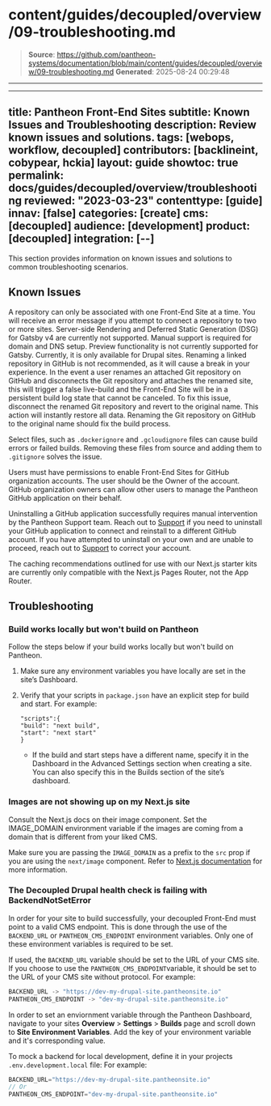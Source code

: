 # content/guides/decoupled/overview/09-troubleshooting.md

> **Source**: https://github.com/pantheon-systems/documentation/blob/main/content/guides/decoupled/overview/09-troubleshooting.md
> **Generated**: 2025-08-24 00:29:48

---

---
title: Pantheon Front-End Sites
subtitle: Known Issues and Troubleshooting
description: Review known issues and solutions.
tags: [webops, workflow, decoupled]
contributors: [backlineint, cobypear, hckia]
layout: guide
showtoc: true
permalink: docs/guides/decoupled/overview/troubleshooting
reviewed: "2023-03-23"
contenttype: [guide]
innav: [false]
categories: [create]
cms: [decoupled]
audience: [development]
product: [decoupled]
integration: [--]
---

This section provides information on known issues and solutions to common troubleshooting scenarios.

## Known Issues

<Accordion title="A repository can only be associated with one Front-End Site" id="repo-site" >
A repository can only be associated with one Front-End Site at a time. You will receive an error message if you attempt to connect a repository to two or more sites.
</Accordion>

<Accordion title="Gatsby does not support SSR and DSG" id="ssr-gatsby" >
Server-side Rendering and Deferred Static Generation (DSG) for Gatsby v4 are currently not supported.
</Accordion>

<Accordion title="Manual support is required" id="support-manual" >
Manual support is required for domain and DNS setup.
</Accordion>

<Accordion title="Preview functionality is not supported for Gatsby" id="preview" >
Preview functionality is not currently supported for Gatsby. Currently, it is only available for Drupal sites.
</Accordion>

<Accordion title="Renaming a linked repository in GitHub will cause a break in your decoupled experience." id="rename-repo" >
Renaming a linked repository in GitHub is not recommended, as it will cause a break in your experience. In the event a user renames an attached Git repository on GitHub and disconnects the Git repository and attaches the renamed site, this will trigger a false live-build and the Front-End Site will be in a persistent build log state that cannot be canceled. To fix this issue, disconnect the renamed Git repository and revert to the original name. This action will instantly restore all data. Renaming the Git repository on GitHub to the original name should fix the build process.
</Accordion>

<Accordion title="Select files can cause build errors" id="remove-files" >

Select files, such as `.dockerignore` and `.gcloudignore` files can cause build errors or failed builds. Removing these files from source and adding them to `.gitignore` solves the issue.

</Accordion>

<Accordion title="Users must have permissions to enable decoupled for GitHub organization accounts." id="github-organization" >
Users must have permissions to enable Front-End Sites for GitHub organization accounts. The user should be the Owner of the account. GitHub organization owners can allow other users to manage the Pantheon GitHub application on their behalf.
</Accordion>

<Accordion title="How to uninstall a VCS" id="uninstalling" >

Uninstalling a GitHub application successfully requires manual intervention by the Pantheon Support team. Reach out to [Support](/guides/support/contact-support/) if you need to uninstall your GitHub application to connect and reinstall to a different GitHub account. If you have attempted to uninstall on your own and are unable to proceed, reach out to [Support](/guides/support/contact-support/) to correct your account.

</Accordion>

<Accordion title="Next.js 13 App Router" id="nextjs-approuter" >

The caching recommendations outlined for use with our Next.js starter kits are currently only compatible with the Next.js Pages Router, not the App Router.

</Accordion>

## Troubleshooting

### Build works locally but won't build on Pantheon

Follow the steps below if your build works locally but won't build on Pantheon.

1. Make sure any environment variables you have locally are set in the site’s Dashboard.

1. Verify that your scripts in `package.json` have an explicit step for build and start. For example:

    ```bash{promptUser: user}
    "scripts":{
    "build": "next build",
    "start": "next start"
    }
    ```

    - If the build and start steps have a different name, specify it in the Dashboard in the Advanced Settings section when creating a site. You can also specify this in the Builds section of the site’s dashboard.

### Images are not showing up on my Next.js site

Consult the Next.js docs on their image component. Set the IMAGE_DOMAIN environment variable if the images are coming from a domain that is different from your liked CMS.

Make sure you are passing the `IMAGE_DOMAIN` as a prefix to the `src` prop if you are using the `next/image` component. Refer to [Next.js documentation](https://nextjs.org/docs/api-reference/next.config.js/basepath#images) for more information.

### The Decoupled Drupal health check is failing with BackendNotSetError

In order for your site to build successfully, your decoupled Front-End must point to a valid CMS endpoint. This is done through the use of the `BACKEND_URL` or `PANTHEON_CMS_ENDPOINT` environment variables. Only one of these environment variables is required to be set. 

If used, the `BACKEND_URL` variable should be set to the URL of your CMS site. If you choose to use the `PANTHEON_CMS_ENDPOINT`variable, it should be set to the URL of your CMS site without protocol. For example:
```js
BACKEND_URL -> "https://dev-my-drupal-site.pantheonsite.io"
PANTHEON_CMS_ENDPOINT -> "dev-my-drupal-site.pantheonsite.io"

```

In order to set an enviornment variable through the Pantheon Dashboard, navigate to your sites **Overview** > **Settings** > **Builds** page and scroll down to **Site Environment Variables**. Add the key of your environment variable and it's corresponding value.

To mock a backend for local development, define it in your projects `.env.development.local` file: For example:
```js
BACKEND_URL="https://dev-my-drupal-site.pantheonsite.io"
// Or
PANTHEON_CMS_ENDPOINT="dev-my-drupal-site.pantheonsite.io"

```

